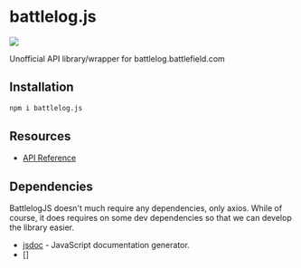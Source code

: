 # battlelog.js
![](https://img.shields.io/github/workflow/status/Nefomemes/battlelog.js/ESLint?label=ESLint&style=flat-square)

Unofficial API library/wrapper for battlelog.battlefield.com

## Installation

```bash
npm i battlelog.js
```

## Resources

- [API Reference](https://nefomemes.github.io/battlelog.js)

## Dependencies
BattlelogJS doesn't much require any dependencies, only axios. While of course, it does requires on some dev dependencies so that we can develop the library easier. 

- [jsdoc](https://github.com/jsdoc/jsdoc) - JavaScript documentation generator.
- []
